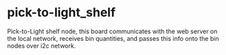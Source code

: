 # pick-to-light_shelf
Pick-to-Light shelf node, this board communicates with the web server on the local network, receives bin quantities, and passes this info onto the bin nodes over i2c network.
